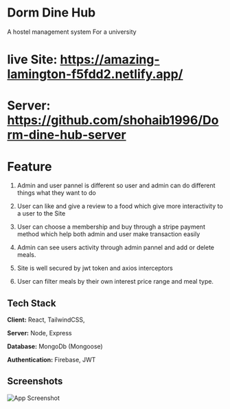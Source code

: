 
# Dorm Dine Hub

A hostel management system For a university

# live Site: https://amazing-lamington-f5fdd2.netlify.app/

# Server: https://github.com/shohaib1996/Dorm-dine-hub-server

# Feature

1. Admin and user pannel is different so user and admin can do different things what they want to do

2. User can like and give a review to a food which give more interactivity to a user to the Site

3. User can choose a membership and buy through a stripe payment method which help both admin and user make transaction easily

4. Admin can see users activity through admin pannel and add or delete meals. 

5. Site is well secured by jwt token and axios interceptors

6. User can filter meals by their own interest price range and meal type.


## Tech Stack

**Client:** React, TailwindCSS, 

**Server:** Node, Express

**Database:** MongoDb (Mongoose) 

**Authentication:** Firebase, JWT 

## Screenshots

![App Screenshot](https://imgur.com/TQMWyFI)
